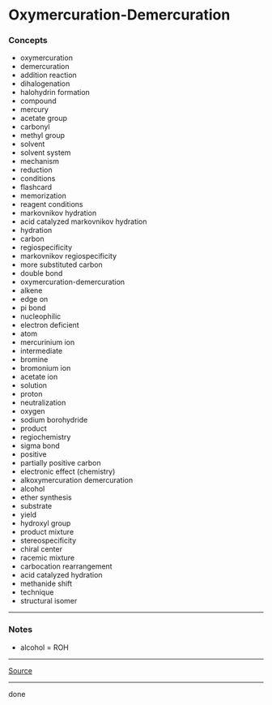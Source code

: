 # Oxymercuration-Demercuration

### Concepts

- oxymercuration
- demercuration
- addition reaction
- dihalogenation
- halohydrin formation
- compound
- mercury
- acetate group
- carbonyl
- methyl group
- solvent
- solvent system
- mechanism
- reduction
- conditions
- flashcard
- memorization
- reagent conditions
- markovnikov hydration
- acid catalyzed markovnikov hydration
- hydration
- carbon
- regiospecificity
- markovnikov regiospecificity
- more substituted carbon
- double bond
- oxymercuration-demercuration
- alkene
- edge on
- pi bond
- nucleophilic
- electron deficient
- atom
- mercurinium ion
- intermediate
- bromine
- bromonium ion
- acetate ion
- solution
- proton
- neutralization
- oxygen
- sodium borohydride
- product
- regiochemistry
- sigma bond
- positive
- partially positive carbon
- electronic effect (chemistry)
- alkoxymercuration demercuration
- alcohol
- ether synthesis
- substrate
- yield
- hydroxyl group
- product mixture
- stereospecificity
- chiral center
- racemic mixture
- carbocation rearrangement
- acid catalyzed hydration
- methanide shift
- technique
- structural isomer

---

### Notes

- alcohol = ROH

---

[Source](https://youtu.be/9PRvKV2IcLg)

---

done